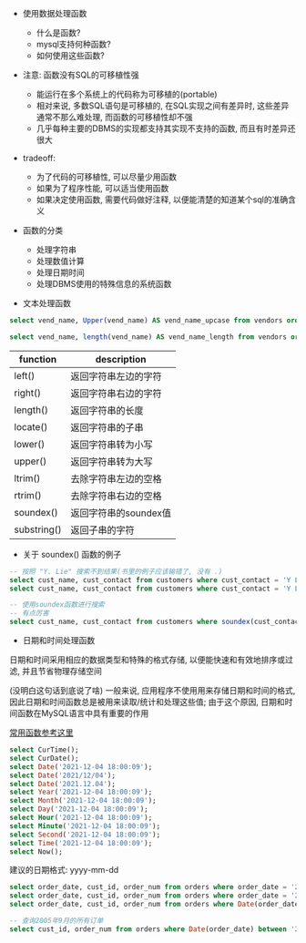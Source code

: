 + 使用数据处理函数
    + 什么是函数?
    + mysql支持何种函数?
    + 如何使用这些函数?

+ 注意: 函数没有SQL的可移植性强
    + 能运行在多个系统上的代码称为可移植的(portable)
    + 相对来说, 多数SQL语句是可移植的, 在SQL实现之间有差异时, 这些差异通常不那么难处理, 而函数的可移植性却不强
    + 几乎每种主要的DBMS的实现都支持其实现不支持的函数, 而且有时差异还很大

+ tradeoff:
    + 为了代码的可移植性, 可以尽量少用函数
    + 如果为了程序性能, 可以适当使用函数
    + 如果决定使用函数, 需要代码做好注释, 以便能清楚的知道某个sql的准确含义

+ 函数的分类
    + 处理字符串
    + 处理数值计算
    + 处理日期时间
    + 处理DBMS使用的特殊信息的系统函数

+ 文本处理函数

```sql
select vend_name, Upper(vend_name) AS vend_name_upcase from vendors order by vend_name;

select vend_name, length(vend_name) AS vend_name_length from vendors order by vend_name;
```

function    | description
------------|-----------------------
left()      | 返回字符串左边的字符
right()     | 返回字符串右边的字符
length()    | 返回字符串的长度
locate()    | 返回字符串的子串
lower()     | 返回字符串转为小写
upper()     | 返回字符串转为大写
ltrim()     | 去除字符串左边的空格
rtrim()     | 去除字符串右边的空格
soundex()   | 返回字符串的soundex值
substring() | 返回子串的字符

+ 关于 soundex() 函数的例子

```sql
-- 按照 "Y. Lie" 搜索不到结果(书里的例子应该输错了, 没有 .)
select cust_name, cust_contact from customers where cust_contact = 'Y Lie';
select cust_name, cust_contact from customers where cust_contact = 'Y Lee'; -- 这是数据库的记录

-- 使用soundex函数进行搜索
-- 有点厉害
select cust_name, cust_contact from customers where soundex(cust_contact) = soundex('Y Lie');

```

+ 日期和时间处理函数

日期和时间采用相应的数据类型和特殊的格式存储, 以便能快速和有效地排序或过滤, 并且节省物理存储空间

(没明白这句话到底说了啥)
一般来说, 应用程序不使用用来存储日期和时间的格式, 因此日期和时间函数总是被用来读取/统计和处理这些值; 由于这个原因, 日期和时间函数在MySQL语言中具有重要的作用

[常用函数参考这里](https://www.cnblogs.com/three-fighter/p/14111553.html)

```sql
select CurTime();
select CurDate();
select Date('2021-12-04 18:00:09');
select Date('2021/12/04');
select Date('2021.12.04');
select Year('2021-12-04 18:00:09');
select Month('2021-12-04 18:00:09');
select Day('2021-12-04 18:00:09');
select Hour('2021-12-04 18:00:09');
select Minute('2021-12-04 18:00:09');
select Second('2021-12-04 18:00:09');
select Time('2021-12-04 18:00:09');
select Now();

```

建议的日期格式: yyyy-mm-dd

```sql
select order_date, cust_id, order_num from orders where order_date = '2005-09-01';
select order_date, cust_id, order_num from orders where order_date = '2005-09-01 11:02:11'; -- fail
select order_date, cust_id, order_num from orders where Date(order_date) = '2005-09-01'; -- success

-- 查询2005年9月的所有订单
select cust_id, order_num from orders where Date(order_date) between '2005-09-01' and '2005-09-30';

```




